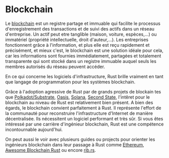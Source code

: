 # Blockchain

Le [blockchain](https://en.wikipedia.org/wiki/Blockchain) est un registre partage et immuable qui facilite le processus d'enregistrement des transactions et de suivi des actifs dans un réseau d'entreprise. Un actif peut etre tanglible (maison, voiture, espèces,...) ou immatériel (propriété intellectuelle, droit d'auteur,...). Les entreprises fonctionnent grâce à l'information, et plus elle est reçu rapidement et précisément, et mieux c'est, le blockchain est une solution idéale pour cela, car les informations sont fournies immédiatement, partagées et totalement transparente qui sont stocké dans un registre immuable auquel seuls les membres autorisés du réseau peuvent accéder.

En ce qui concerne les logiciels d'infrastructure, Rust brille vraiment en tant que langage de programmation pour les systèmes blockchain.

Grâce à l'adoption agressive de Rust par de grands projets de blockain tes que [Polkadot/Substrate](https://www.parity.io), [Oasis](https://www.oasislabs.com), [Solana](https://solana.com), [Second State](https://www.secondstate.io), l'intêret pour le blockchain au niveau de Rust est relativement bien présent. A bien des égards, le blockchain convient parfaitement à Rust. Il représente l'effort de la communauté pour reconstruire l'infrastructure d'Internet de manière décentralisée. Ils nécessitent un logiciel performant et très sûr. Si vous êtes intéressé par une carrière d'ingénieur blockchain, Rust est une compétence incontournable aujourd'hui.

On peut aussi le voir avec plusieurs guides ou projects pour orienter les ingénieurs blockchain dans leur passage à Rust comme [Ethereum](https://ethereum.org/en/developers/docs/programming-languages/rust/), [Awesome Blockchain Rust](https://github.com/rust-in-blockchain/awesome-blockchain-rust) ou encore [rib.rs](https://rustinblockchain.org/about/).
